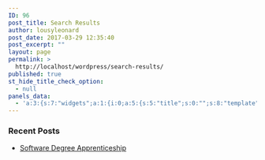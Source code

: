 ```yaml
---
ID: 96
post_title: Search Results
author: lousyleonard
post_date: 2017-03-29 12:35:40
post_excerpt: ""
layout: page
permalink: >
  http://localhost/wordpress/search-results/
published: true
st_hide_title_check_option:
  - null
panels_data:
  - 'a:3:{s:7:"widgets";a:1:{i:0;a:5:{s:5:"title";s:0:"";s:8:"template";s:11:"content.php";s:4:"more";b:1;s:5:"posts";s:74:"post_type=post&orderby=date&order=DESC&posts_per_page=&sticky=&additional=";s:11:"panels_info";a:6:{s:5:"class";s:34:"SiteOrigin_Panels_Widgets_PostLoop";s:4:"grid";i:0;s:4:"cell";i:1;s:2:"id";i:0;s:9:"widget_id";s:36:"d0f9acaa-0b0a-4337-b175-5f07c5421a73";s:5:"style";a:2:{s:27:"background_image_attachment";b:0;s:18:"background_display";s:4:"tile";}}}}s:5:"grids";a:1:{i:0;a:2:{s:5:"cells";i:2;s:5:"style";a:0:{}}}s:10:"grid_cells";a:2:{i:0;a:2:{s:4:"grid";i:0;s:6:"weight";d:0.33333333333332998;}i:1;a:2:{s:4:"grid";i:0;s:6:"weight";d:0.66666666666666996;}}}'
---
```

<h3 class="widget-title">Recent Posts</h3>		<ul>
<li>
<a href="http://localhost/wordpress/2017/03/05/hello-world/">Software Degree Apprenticeship</a>
</li>
</ul>